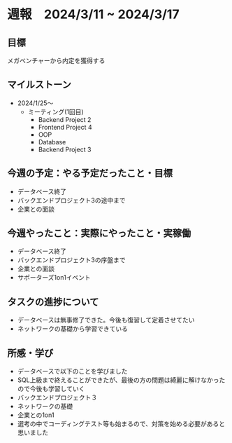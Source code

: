 # 週報　2024/3/11 ~ 2024/3/17

## 目標
メガベンチャーから内定を獲得する

## マイルストーン
- 2024/1/25〜
  - ミーティング(1回目)
    - Backend Project 2
    - Frontend Project 4
    - OOP
    - Database
    - Backend Project 3

## 今週の予定：やる予定だったこと・目標
- データベース終了
- バックエンドプロジェクト3の途中まで
- 企業との面談

## 今週やったこと：実際にやったこと・実稼働
- データベース終了
- バックエンドプロジェクト3の序盤まで
- 企業との面談
- サポーターズ1on1イベント

## タスクの進捗について
- データベースは無事修了できた。今後も復習して定着させてたい
- ネットワークの基礎から学習できている


## 所感・学び
- データベースで以下のことを学びました
 - SQL上級まで終えることができたが、最後の方の問題は綺麗に解けなかったので今後も学習していく
- バックエンドプロジェクト３
 - ネットワークの基礎
- 企業との1on1
 - 選考の中でコーディングテスト等も始まるので、対策を始める必要があると思いました
